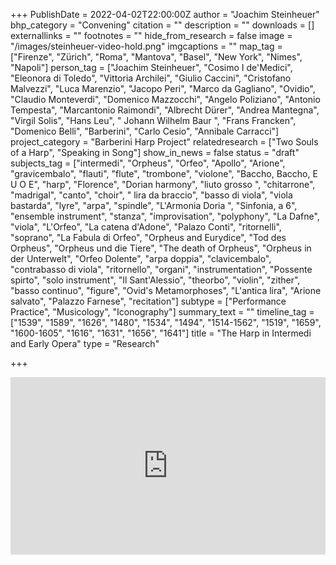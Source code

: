 +++
PublishDate = 2022-04-02T22:00:00Z
author = "Joachim Steinheuer"
bhp_category = "Convening"
citation = ""
description = ""
downloads = []
externallinks = ""
footnotes = ""
hide_from_research = false
image = "/images/steinheuer-video-hold.png"
imgcaptions = ""
map_tag = ["Firenze", "Zürich", "Roma", "Mantova", "Basel", "New York", "Nimes", "Napoli"]
person_tag = ["Joachim Steinheuer", "Cosimo I de'Medici", "Eleonora di Toledo", "Vittoria Archilei", "Giulio Caccini", "Cristofano Malvezzi", "Luca Marenzio", "Jacopo Peri", "Marco da Gagliano", "Ovidio", "Claudio Monteverdi", "Domenico Mazzocchi", "Angelo Poliziano", "Antonio Tempesta", "Marcantonio Raimondi", "Albrecht Dürer", "Andrea Mantegna", "Virgil Solis", "Hans Leu", " Johann Wilhelm Baur ", "Frans Francken", "Domenico Belli", "Barberini", "Carlo Cesio", "Annibale Carracci"]
project_category = "Barberini Harp Project"
relatedresearch = ["Two Souls of a Harp", "Speaking in Song"]
show_in_news = false
status = "draft"
subjects_tag = ["intermedi", "Orpheus", "Orfeo", "Apollo", "Arione", "gravicembalo", "flauti", "flute", "trombone", "violone", "Baccho, Baccho, E U O E", "harp", "Florence", "Dorian harmony", "liuto grosso ", "chitarrone", "madrigal", "canto", "choir", " lira da braccio", "basso di viola", "viola bastarda", "lyre", "arpa", "spindle", "L'Armonia Doria ", "Sinfonia, a 6", "ensemble instrument", "stanza", "improvisation", "polyphony", "La Dafne", "viola", "L'Orfeo", "La catena d'Adone", "Palazo Conti", "ritornelli", "soprano", "La Fabula di Orfeo", "Orpheus and Eurydice", "Tod des Orpheus", "Orpheus und die Tiere", "The death of Orpheus", "Orpheus in der Unterwelt", "Orfeo Dolente", "arpa doppia", "clavicembalo", "contrabasso di viola", "ritornello", "organi", "instrumentation", "Possente spirto", "solo instrument", "Il Sant'Alessio", "theorbo", "violin", "zither", "basso continuo", "figure", "Ovid's Metamorphoses", "L'antica lira", "Arione salvato", "Palazzo Farnese", "recitation"]
subtype = ["Performance Practice", "Musicology", "Iconography"]
summary_text = ""
timeline_tag = ["1539", "1589", "1626", "1480", "1534", "1494", "1514-1562", "1519", "1659", "1600-1605", "1616", "1631", "1656", "1641"]
title = "The Harp in Intermedi and Early Opera"
type = "Research"

+++
<div style="padding:56.25% 0 0 0;position:relative;"><iframe src="https://player.vimeo.com/video/693494627?h=b0588f6976&title=0&byline=0&portrait=0&speed=0&badge=0&autopause=0&player_id=0&app_id=58479/embed" allow="autoplay; fullscreen; picture-in-picture" allowfullscreen frameborder="0" style="position:absolute;top:0;left:0;width:100%;height:100%;"></iframe></div>